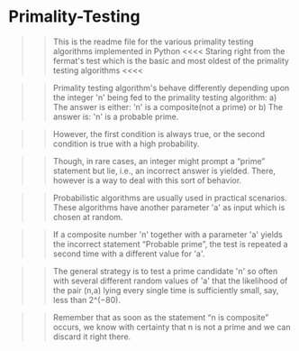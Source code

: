 # Primality-Testing
>> This is the readme file for the various primality testing algorithms implemented in Python <<<< 
>> Staring right from the fermat's test which is the basic and most oldest of the primality testing algorithms <<<<

>> Primality testing algorithm's behave differently depending upon the integer 'n' being fed to the primality testing algorithm:
      a) The answer is either: 'n' is a composite(not a prime) or
      b) The answer is: 'n' is a probable prime.

>> However, the first condition is always true, or the second condition is true with a high probability.

>> Though, in rare cases, an integer might prompt a “prime” statement but lie, i.e., an incorrect answer is yielded. There, however is a way to deal with this sort of behavior.

>> Probabilistic algorithms are usually used in practical scenarios. These algorithms have another parameter 'a' as input which is chosen at random. 

>> If a composite number 'n' together with a parameter 'a' yields the incorrect statement “Probable prime”, the test is repeated a second time with a different value for 'a'. 

>> The general strategy is to test a prime candidate 'n' so often with several different random values of 'a' that the likelihood of the pair (n,a) lying every single time is sufficiently small, say, less than 2^(−80).

>> Remember that as soon as the statement “n is composite” occurs, we know with certainty that n is not a prime and we can discard it right there.
